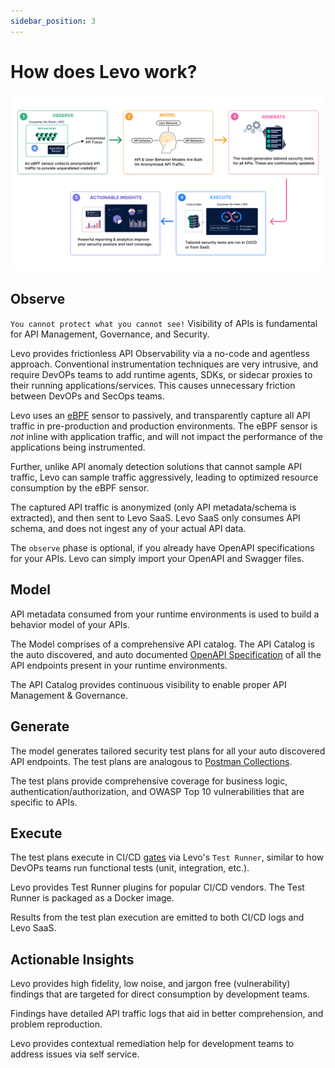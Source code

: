 ```yaml
---
sidebar_position: 3
---
```


# How does Levo work?
![](./assets/how-it-works.jpg)

## Observe
`You cannot protect what you cannot see!` Visibility of APIs is fundamental for API Management, Governance, and Security.

Levo provides frictionless API Observability via a no-code and agentless approach. Conventional instrumentation techniques are very intrusive, and require DevOPs teams to add runtime agents, SDKs, or sidecar proxies to their running applications/services. This causes unnecessary friction between DevOPs and SecOps teams.

Levo uses an [eBPF](https://ebpf.io/) sensor to passively, and transparently capture all API traffic in pre-production and production environments. The eBPF sensor is *not* inline with application traffic, and will not impact the performance of the applications being instrumented.

Further, unlike API anomaly detection solutions that cannot sample API traffic, Levo can sample traffic aggressively, leading to optimized resource consumption by the eBPF sensor.

The captured API traffic is anonymized (only API metadata/schema is extracted), and then sent to Levo SaaS. Levo SaaS only consumes API schema, and does not ingest any of your actual API data.

The `observe` phase is optional, if you already have OpenAPI specifications for your APIs. Levo can simply import your OpenAPI and Swagger files.

## Model
API metadata consumed from your runtime environments is used to build a behavior model of your APIs.

The Model comprises of a comprehensive API catalog. The API Catalog is the auto discovered, and auto documented [OpenAPI Specification](https://swagger.io/specification/) of all the API endpoints present in your runtime environments.

The API Catalog provides continuous visibility to enable proper API Management & Governance.

## Generate
The model generates tailored security test plans for all your auto discovered API endpoints. The test plans are analogous to [Postman Collections](https://www.postman.com/collection/).

The test plans provide comprehensive coverage for business logic, authentication/authorization, and OWASP Top 10 vulnerabilities that are specific to APIs.

## Execute
The test plans execute in CI/CD [gates](https://docs.microsoft.com/en-us/azure/devops/pipelines/release/approvals/gates?view=azure-devops) via Levo's `Test Runner`, similar to how DevOPs teams run functional tests (unit, integration, etc.).

Levo provides Test Runner plugins for popular CI/CD vendors. The Test Runner is packaged as a Docker image.

Results from the test plan execution are emitted to both CI/CD logs and Levo SaaS.

## Actionable Insights
Levo provides high fidelity, low noise, and jargon free (vulnerability) findings that are targeted for direct consumption by development teams.

Findings have detailed API traffic logs that aid in better comprehension, and problem reproduction.

Levo provides contextual remediation help for development teams to address issues via self service.
